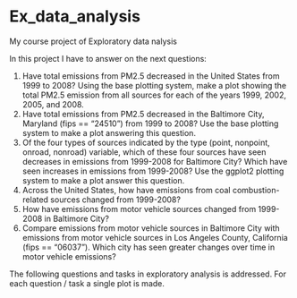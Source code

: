 # Ex_data_analysis
My course project of Exploratory data nalysis

In this project I have to answer on the next questions: 
1.  Have total emissions from PM2.5 decreased in the United States from 1999 to 2008? Using the base plotting system, make a plot showing the total PM2.5 emission from all sources for each of the years 1999, 2002, 2005, and 2008.
2.  Have total emissions from PM2.5 decreased in the Baltimore City, Maryland (fips == “24510”) from 1999 to 2008? Use the base plotting system to make a plot answering this question.
3.  Of the four types of sources indicated by the type (point, nonpoint, onroad, nonroad) variable, which of these four sources have seen decreases in emissions from 1999-2008 for Baltimore City? Which have seen increases in emissions from 1999-2008? Use the ggplot2 plotting system to make a plot answer this question.
4.  Across the United States, how have emissions from coal combustion-related sources changed from 1999-2008?
5.  How have emissions from motor vehicle sources changed from 1999-2008 in Baltimore City?
6.  Compare emissions from motor vehicle sources in Baltimore City with emissions from motor vehicle sources in Los Angeles County, California (fips == “06037”). Which city has seen greater changes over time in motor vehicle emissions?

The following questions and tasks in exploratory analysis is addressed. For each question / task a single plot is made.
